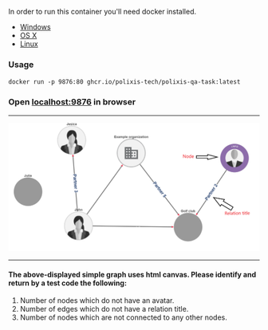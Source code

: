In order to run this container you'll need docker installed.

* [Windows](https://docs.docker.com/windows/started)
* [OS X](https://docs.docker.com/mac/started/)
* [Linux](https://docs.docker.com/linux/started/)

### Usage

```shell
docker run -p 9876:80 ghcr.io/polixis-tech/polixis-qa-task:latest
```


### Open [localhost:9876](http://localhost:9876) in browser

---

![](image/then-see-me.PNG)

---
#### The above-displayed simple graph uses html canvas. Please identify and return by a  test code the following:

<ol>
  <li>Number of nodes which do not have an avatar.</li>
  <li>Number of edges which do not have a relation title.</li>
  <li>Number of nodes which are not connected to any other nodes.</li>
</ol>
